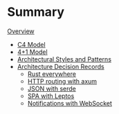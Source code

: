 # Summary

<!-- 
    mdBook Documentation:
    https://rust-lang.github.io/mdBook/
-->

[Overview](./overview.md)

- [C4 Model](./c4.md)
- [4+1 Model](./4plus1.md)
- [Architectural Styles and Patterns](./styles_and_patterns.md)
- [Architecture Decision Records](./ADR/index.md)
    - [Rust everywhere](./ADR/001_rust.md)
    - [HTTP routing with axum](./ADR/002_axum.md)
    - [JSON with serde](./ADR/003_serde.md)
    - [SPA with Leptos](./ADR/004_leptos.md)
    - [Notifications with WebSocket](./ADR/005_websocket.md)
